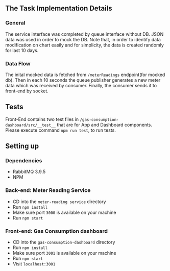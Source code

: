 ## The Task Implementation Details

### General
The service interface was completed by queue interface without DB. JSON 
data was used in order to mock the DB. 
Note that, in order to identify data modification on chart easily and for simplicity, the data is created
randomly for last 10 days.

### Data Flow
The inital mocked data is fetched from `/meterReadings` endpoint(for mocked db). Then
in each 10 seconds the queue publisher generates a new meter data which was received
by consumer. Finally, the consumer sends it to front-end by socket.

## Tests
Front-End contains two test files in `/gas-consumption-dashboard/src/__test__` that are for App and Dashboard components.
Please execute command `npm run test`, to run tests.

## Setting up

### Dependencies
* RabbitMQ 3.9.5
* NPM 

### Back-end: Meter Reading Service
* CD into the `meter-reading service` directory
* Run `npm install`
* Make sure port `3000` is available on your machine
* Run `npm start`

### Front-end: Gas Consumption dashboard
* CD into the `gas-consumption-dashboard` directory
* Run `npm install`
* Make sure port `3001` is available on your machine    
* Run `npm start`
* Visit `localhost:3001`
